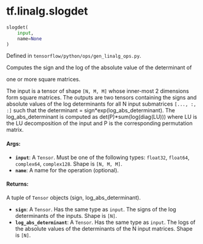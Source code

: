 <div itemscope itemtype="http://developers.google.com/ReferenceObject">
<meta itemprop="name" content="tf.linalg.slogdet" />
</div>

# tf.linalg.slogdet

``` python
slogdet(
    input,
    name=None
)
```



Defined in `tensorflow/python/ops/gen_linalg_ops.py`.

Computes the sign and the log of the absolute value of the determinant of

one or more square matrices.

The input is a tensor of shape `[N, M, M]` whose inner-most 2 dimensions
form square matrices. The outputs are two tensors containing the signs and
absolute values of the log determinants for all N input submatrices
`[..., :, :]` such that the determinant = sign*exp(log_abs_determinant).
The log_abs_determinant is computed as det(P)*sum(log(diag(LU))) where LU
is the LU decomposition of the input and P is the corresponding
permutation matrix.

#### Args:

* <b>`input`</b>: A `Tensor`. Must be one of the following types: `float32`, `float64`, `complex64`, `complex128`.
    Shape is `[N, M, M]`.
* <b>`name`</b>: A name for the operation (optional).


#### Returns:

A tuple of `Tensor` objects (sign, log_abs_determinant).

* <b>`sign`</b>: A `Tensor`. Has the same type as `input`. The signs of the log determinants of the inputs. Shape is `[N]`.
* <b>`log_abs_determinant`</b>: A `Tensor`. Has the same type as `input`. The logs of the absolute values of the determinants
    of the N input matrices.  Shape is `[N]`.